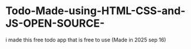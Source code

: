 # Todo-Made-using-HTML-CSS-and-JS-OPEN-SOURCE-
i made this free todo app that is free to use (Made in 2025 sep 16)

